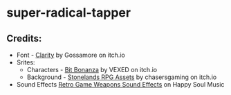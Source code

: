 # super-radical-tapper

## Credits:

- Font - [Clarity](https://gossamore.itch.io/clarity) by Gossamore on itch.io
- Srites:
  - Characters - [Bit Bonanza](https://v3x3d.itch.io/bit-bonanza) by VEXED on itch.io
  - Background - [Stonelands RPG Assets](https://chasersgaming.itch.io/rpg-assets-tile-set-stonelands-nes) by chasersgaming on itch.io
- Sound Effects [Retro Game Weapons Sound Effects](https://happysoulmusic.com/retro-game-weapons-sound-effects/) on Happy Soul Music
